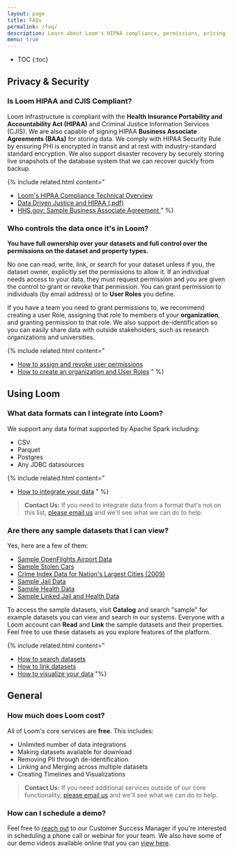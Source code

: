 ```yaml
---
layout: page
title: FAQs
permalink: /faq/
description: Learn about Loom's HIPAA compliance, permissions, pricing, and more.
menu: true
---
```


* TOC
{:toc}

## Privacy & Security

### Is Loom HIPAA and CJIS Compliant?

Loom infrastructure is compliant with the **Health Insurance Portability and Accountability Act (HIPAA)** and Criminal Justice Information Services (CJIS). We are also capable of signing HIPAA **Business Associate Agreements (BAAs)** for storing data. We comply with HIPAA Security Rule by ensuring PHI is encrypted in transit and at rest with industry-standard standard encryption. We also support disaster recovery by securely storing live snapshots of the database system that we can recover quickly from backup.

{% include related.html content="
* [Loom's HIPAA Compliance Technical Overview](/info/hipaa/)
* [Data Driven Justice and HIPAA (.pdf)](http://www.naco.org/sites/default/files/documents/DDJ%20HIPPA%20FAQs.pdf)
* [HHS.gov: Sample Business Associate Agreement ](https://www.hhs.gov/hipaa/for-professionals/covered-entities/sample-business-associate-agreement-provisions/index.html)
" %}

### Who controls the data once it's in Loom?

**You have full ownership over your datasets and full control over the permissions on the dataset and property types.**

No one can read, write, link, or search for your dataset unless if you, the dataset owner, explicitly set the permissions to allow it. If an individual needs access to your data, they must request permission and you are given the control to grant or revoke that permission. You can grant permission to individuals (by email address) or to **User Roles** you define.

If you have a team you need to grant permissions to, we recommend creating a user Role, assigning that role to members of your **organization**, and granting permission to that role. We also support de-identification so you can easily share data with outside stakeholders, such as research organizations and universities.

{% include related.html content="
* [How to assign and revoke user permissions](/guides/permissions/)
* [How to create an organization and User Roles](/guides/organizations/)
" %}

## Using Loom

### What data formats can I integrate into Loom?

We support any data format supported by Apache Spark including:
* CSV
* Parquet
* Postgres
* Any JDBC datasources

{% include related.html content="
* [How to integrate your data](/guides/integrations/)
" %}

> **Contact Us:** If you need to integrate data from a format that's not on this list, [please email us]({{site.email}}) and we'll see what we can do to help.

### Are there any sample datasets that I can view?

Yes, here are a few of them:

* [Sample OpenFlights Airport Data](https://thedataloom.com/gallery/#/entitysets/514e6a5f-2bcd-4206-bb1c-448a9dbcf06d)
* [Sample Stolen Cars](https://thedataloom.com/gallery/#/entitysets/b65b0068-5bf1-4e36-9c68-2e19afedd76b)
* [Crime Index Data for Nation's Largest Cities (2009)](https://thedataloom.com/gallery/#/entitysets/4afe7e03-5dc0-4178-951f-affc47ab28de)
* [Sample Jail Data](https://thedataloom.com/gallery/#/entitysets/e81e19dd-970e-4e8e-84e6-50c5afdb7bcf)
* [Sample Health Data](https://thedataloom.com/gallery/#/entitysets/8e9638e3-f554-4d12-bf2f-c5b3502c0d4c)
* [Sample Linked Jail and Health Data](https://thedataloom.com/gallery/#/entitysets/a55c1d21-52ec-4f3e-80ea-f21c64b7f4f0)

To access the sample datasets, visit **Catalog** and search
"sample" for example datasets you can view and search in our systems. Everyone with a Loom account can **Read** and **Link** the sample datasets and their properties. Feel free to use these datasets as you explore features of the platform.

{% include related.html
  content="
  * [How to search datasets](/guides/search/)
  * [How to link datasets](/guides/linking/)
  * [How to visualize your data](/guides/visualizations/)
"%}

## General

### How much does Loom cost?
All of Loom's core services are **free**. This includes:

* Unlimited number of data integrations
* Making datasets available for download
* Removing PII through de-identification
* Linking and Merging across multiple datasets
* Creating Timelines and Visualizations

> **Contact Us:** If you need additional services outside of our core functionality, [please email us](mailto:{{site.email}}) and we'll see what we can do to help.

### How can I schedule a demo?

Feel free to [reach out](mailto:{{site.email}}) to our Customer Success Manager if you're interested in scheduling a phone call or webinar for your team. We also have some of our demo videos available online that you can [view here](/demos/).
